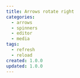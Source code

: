 ```yaml
---
title: Arrows rotate right
categories:
  - arrows
  - spinners
  - editor
  - media
tags:
  - refresh
  - reload
created: 1.0.0
updated: 1.0.0
---
```

